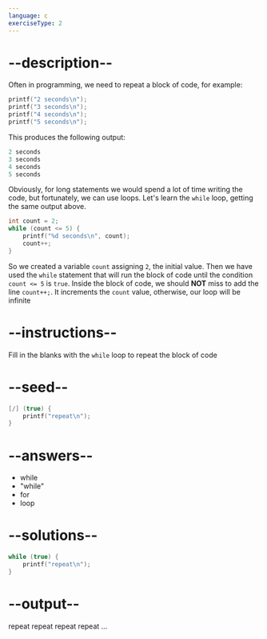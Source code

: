 ```yaml
---
language: c
exerciseType: 2
---
```


# --description--

Often in programming, we need to repeat a block of code, for example:
```c
printf("2 seconds\n");
printf("3 seconds\n");
printf("4 seconds\n");
printf("5 seconds\n");
```
This produces the following output:
```c
2 seconds
3 seconds
4 seconds
5 seconds
```
Obviously, for long statements we would spend a lot of time writing the code, but fortunately, we can use loops.
Let's learn the `while` loop, getting the same output above.
```c
int count = 2;
while (count <= 5) {
    printf("%d seconds\n", count);
    count++;
}
```
So we created a variable `count` assigning `2`, the initial value.
Then we have used the `while` statement that will run the block of code until the condition `count <= 5` is `true`.
Inside the block of code, we should **NOT** miss to add the line `count++;`.
It increments the `count` value, otherwise, our loop will be infinite

# --instructions--

Fill in the blanks with the `while` loop to repeat the block of code

# --seed--

```c
[/] (true) {
    printf("repeat\n");
}
```

# --answers--

- while
- "while"
- for
- loop

# --solutions--

```c
while (true) {
    printf("repeat\n");
}
```

# --output--

repeat
repeat
repeat
repeat
...
